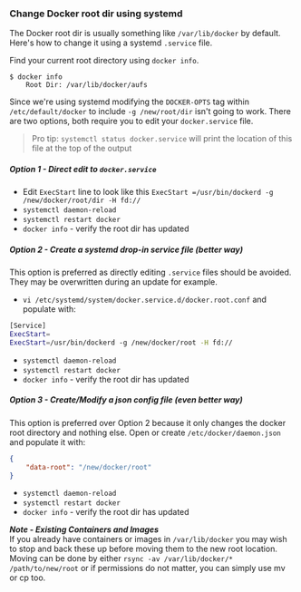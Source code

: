 ### Change Docker root dir using systemd

The Docker root dir is usually something like `/var/lib/docker` by default. Here's how to change it using a systemd `.service` file.

Find your current root directory using `docker info`.

    $ docker info
        Root Dir: /var/lib/docker/aufs

Since we're using systemd modifying the `DOCKER-OPTS` tag within `/etc/default/docker` to include `-g /new/root/dir` isn't going to work. There are two options, both require you to edit your `docker.service` file.

> Pro tip: `systemctl status docker.service` will print the location of this file at the top of the output

##### Option 1 - Direct edit to `docker.service`

* Edit `ExecStart` line to look like this `ExecStart =/usr/bin/dockerd -g /new/docker/root/dir -H fd://`
* `systemctl daemon-reload`
* `systemctl restart docker`
* `docker info` - verify the root dir has updated

##### Option 2 - Create a systemd drop-in service file (better way)

This option is preferred as directly editing `.service` files should be avoided. They may be overwritten during an update for example.

* `vi /etc/systemd/system/docker.service.d/docker.root.conf` and populate with:

```sh
[Service]
ExecStart=
ExecStart=/usr/bin/dockerd -g /new/docker/root -H fd://
```

* `systemctl daemon-reload`
* `systemctl restart docker`
* `docker info` - verify the root dir has updated

##### Option 3 - Create/Modify a json config file (even better way)

This option is preferred over Option 2 because it only changes the docker root directory and nothing else.
Open or create `/etc/docker/daemon.json` and populate it with:

```json
{
    "data-root": "/new/docker/root"
}
```

* `systemctl daemon-reload`
* `systemctl restart docker`
* `docker info` - verify the root dir has updated

***Note - Existing Containers and Images***  
If you already have containers or images in `/var/lib/docker` you may wish to stop and back these up before moving them to the new root location. Moving can be done by either `rsync -av /var/lib/docker/* /path/to/new/root` or if permissions do not matter, you can simply use mv  or cp too.
